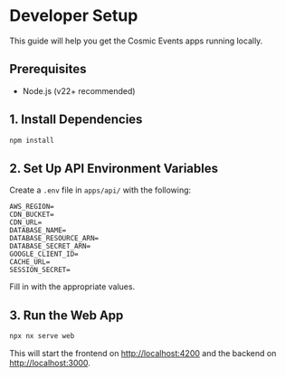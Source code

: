 # Developer Setup

This guide will help you get the Cosmic Events apps running locally.

## Prerequisites
- Node.js (v22+ recommended)

## 1. Install Dependencies
```sh
npm install
```

## 2. Set Up API Environment Variables
Create a `.env` file in `apps/api/` with the following:
```env
AWS_REGION=
CDN_BUCKET=
CDN_URL=
DATABASE_NAME=
DATABASE_RESOURCE_ARN=
DATABASE_SECRET_ARN=
GOOGLE_CLIENT_ID=
CACHE_URL=
SESSION_SECRET=
```

Fill in with the appropriate values.

## 3. Run the Web App
```sh
npx nx serve web
```
This will start the frontend on [http://localhost:4200](http://localhost:4200) and the backend on [http://localhost:3000](http://localhost:3000).
